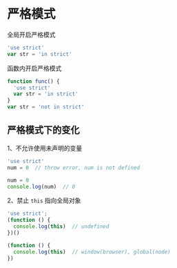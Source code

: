 # 严格模式
全局开启严格模式
```javascript
'use strict'
var str = 'in strict'
```
函数内开启严格模式
```javascript
function func() {
  'use strict'
  var str = 'in strict'
}
var str = 'not in strict'
```

## 严格模式下的变化
1、不允许使用未声明的变量
```javascript
'use strict'
num = 0  // throw error, num is not defined
```
```javascript
num = 0
console.log(num)  // 0
```
2、禁止 `this` 指向全局对象
```javascript
'use strict';
(function () {
  console.log(this)  // undefined
})()
```
```javascript
(function () {
  console.log(this)  // window(browser), global(node)
})
```
